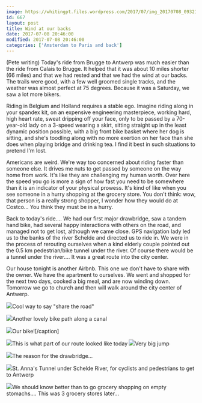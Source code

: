 ```yaml
---
image: https://whitingpt.files.wordpress.com/2017/07/img_20170708_093214871_hdr.jpg
id: 667
layout: post
title: Wind at our backs
date: 2017-07-08 20:46:00
modified: 2017-07-08 20:46:00
categories: ['Amsterdam to Paris and back']
---
```


(Pete writing) Today's ride from Brugge to Antwerp was much easier than the ride from Calais to Brugge. It helped that it was about 10 miles shorter (66 miles) and that we had rested and that we had the wind at our backs. The trails were good, with a few well groomed single tracks, and the weather was almost perfect at 75 degrees. Because it was a Saturday, we saw a lot more bikers.

Riding in Belgium and Holland requires a stable ego. Imagine riding along in your spandex kit, on an expensive engineering masterpiece, working hard, high heart rate, sweat dripping off your face, only to be passed by a 70-year-old lady on a 3-speed wearing a skirt, sitting straight up in the least dynamic position possible, with a big front bike basket where her dog is sitting, and she's toodling along with no more exertion on her face than she does when playing bridge and drinking tea. I find it best in such situations to pretend I'm lost. 

Americans are weird. We're way too concerned about riding faster than someone else. It drives me nuts to get passed by someone on the way home from work. It's like they are challenging my human worth. Over here the speed you go is more a sign of how fast you need to be somewhere than it is an indicator of your physical prowess. It's kind of like when you see someone in a hurry shopping at the grocery store. You don't think: wow, that person is a really strong shopper, I wonder how they would do at Costco... You think they must be in a hurry.

Back to today's ride.... We had our first major drawbridge, saw a tandem hand bike, had several happy interactions with others on the road, and managed not to get lost, although we came close. GPS navigation lady led us to the banks of the river Schelde and directed us to ride in. We were in the process of rerouting ourselves when a kind elderly couple pointed out the 0.5 km pedestrian/bike tunnel under the river. Of course there would be a tunnel under the river.... It was a great route into the city center.

Our house tonight is another Airbnb. This one we don't have to share with the owner. We have the apartment to ourselves. We went and shopped for the next two days, cooked a big meal, and are now winding down. Tomorrow we go to church and then will walk around the city center of Antwerp.


![](https://whitingpt.files.wordpress.com/2017/07/img_20170708_143736195_burst000_cover_top.jpg)Cool way to say "share the road"

![](https://whitingpt.files.wordpress.com/2017/07/img_20170708_101039809-1.jpg)Another lovely bike path along a canal

![](https://whitingpt.files.wordpress.com/2017/07/img_20170708_141517634_hdr1.jpg)Our bike![/caption]

![](https://whitingpt.files.wordpress.com/2017/07/img_20170708_110554462-1.jpg)This is what part of our route looked like today
![](https://whitingpt.files.wordpress.com/2017/07/img_20170708_121444301_hdr.jpg)Very big jump

![](https://whitingpt.files.wordpress.com/2017/07/img_20170708_121737244.jpg)The reason for the drawbridge...

![](https://whitingpt.files.wordpress.com/2017/07/img_20170708_152623145.jpg)St. Anna's Tunnel under Schelde River, for cyclists and pedestrians to get to Antwerp

![](https://whitingpt.files.wordpress.com/2017/07/img_20170708_194723608.jpg)We should know better than to go grocery shopping on empty stomachs.... This was 3 grocery stores later...

